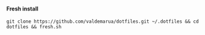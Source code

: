 #### Fresh install

```
git clone https://github.com/valdemarua/dotfiles.git ~/.dotfiles && cd dotfiles && fresh.sh
```
